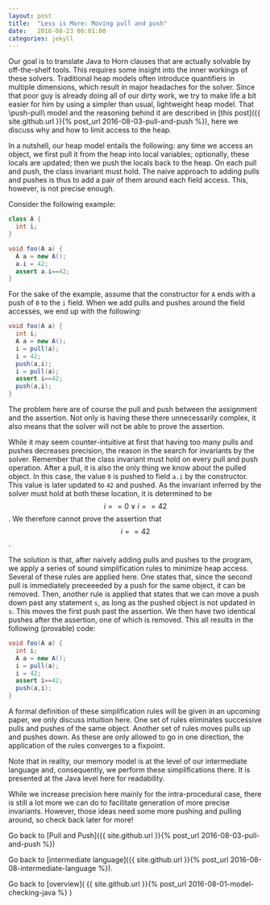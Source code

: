 ```yaml
---
layout: post
title:  "Less is More: Moving pull and push"
date:   2016-08-23 00:01:00
categories: jekyll
---
```


Our goal is to translate Java to Horn clauses that are actually solvable by off-the-shelf tools. This requires some insight into the inner workings of these solvers. Traditional heap models often introduce quantifiers in multiple dimensions, which result in major headaches for the solver. Since that poor guy is already doing all of our dirty work, we try to make life a bit easier for him by using a simpler than usual, lightweight heap model. That \\push-pull\\ model and the reasoning behind it are described in [this post]({{ site.github.url }}{% post_url 2016-08-03-pull-and-push %}), here we discuss why and how to limit access to the heap.

In a nutshell, our heap model entails the following: any time we access an object, we first pull it from the heap into local variables; optionally, these locals are updated; then we push the locals back to the heap. On each pull and push, the class invariant must hold. The naive approach to adding pulls and pushes is thus to add a pair of them around each field access. This, however, is not precise enough.

Consider the following example:
```java
class A {
  int i;
}

void foo(A a) {
  A a = new A();
  a.i = 42;
  assert a.i==42;
}
```
For the sake of the example, assume that the constructor for `A` ends with a push of `0` to the `i` field. When we add pulls and pushes around the field accesses, we end up with the following:
```java
void foo(A a) {
  int i;
  A a = new A();
  i = pull(a);
  i = 42;
  push(a,i);
  i = pull(a);
  assert i==42;
  push(a,i);
}
```
The problem here are of course the pull and push between the assignment and the assertion. Not only is having these there unnecessarily complex, it also means that the solver will not be able to prove the assertion. 

While it may seem counter-intuitive at first that having too many pulls and pushes decreases precision, the reason in the search for invariants by the solver. Remember that the class invariant must hold on every pull and push operation. After a pull, it is also the only thing we know about the pulled object. In this case, the value `0` is pushed to field `a.i` by the constructor. This value is later updated to `42` and pushed. As the invariant inferred by the solver must hold at both these location, it is determined to be $$i==0 \vee i==42$$. We therefore cannot prove the assertion that $$i==42$$.

The solution is that, after naively adding pulls and pushes to the program, we apply a series of sound simplification rules to minimize heap access. Several of these rules are applied here. One states that, since the second pull is immediately preceeeded by a push for the same object, it can be removed. Then, another rule is applied that states that we can move a push down past any statement `s`, as long as the pushed object is not updated in `s`. This moves the first push past the assertion. We then have two identical pushes after the assertion, one of which is removed. This all results in the following (provable) code:
```java
void foo(A a) {
  int i;
  A a = new A();
  i = pull(a);
  i = 42;
  assert i==42;
  push(a,i);
}
```
A formal definition of these simplification rules will be given in an upcoming paper, we only discuss intuition here. One set of rules eliminates successive pulls and pushes of the same object. Another set of rules moves pulls up and pushes down. As these are only allowed to go in one direction, the application of the rules converges to a fixpoint.

Note that in reality, our memory model is at the level of our intermediate language and, consequently, we perform these simplifications there. It is presented at the Java level here for readability.

While we increase precision here mainly for the intra-procedural case, there is still a lot more we can do to facilitate generation of more precise invariants. However, those ideas need some more pushing and pulling around, so check back later for more!

Go back to [Pull and Push]({{ site.github.url }}{% post_url 2016-08-03-pull-and-push %})

Go back to [intermediate language]({{ site.github.url }}{% post_url 2016-08-08-intermediate-language %}).

Go back to [overview]( {{ site.github.url }}{% post_url 2016-08-01-model-checking-java %} )
